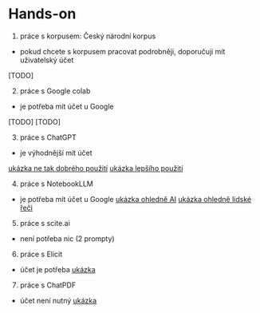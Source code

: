 # Hands-on

1. práce s korpusem: Český národní korpus
 - pokud chcete s korpusem pracovat podrobněji, doporučuji mít uživatelský účet

[TODO]

2. práce s Google colab
 - je potřeba mít účet u Google

[TODO]
[TODO]

3. práce s ChatGPT
 - je výhodnější mít účet

[ukázka ne tak dobrého použití](https://chatgpt.com/share/68124879-d564-8006-8317-9d6274100de6)
[ukázka lepšího použití](https://chatgpt.com/share/681248a6-6f10-8006-86d7-c98a1cb557a8)

4. práce s NotebookLLM
 - je potřeba mít účet u Google
[ukázka ohledně AI](https://notebooklm.google.com/notebook/e0b970aa-c8d4-47e5-8a66-038e7fcd3134)
[ukázka ohledně lidské řeči](https://notebooklm.google.com/notebook/09bcbba0-a9dc-45d3-9d55-7d80faff2e95)

5. práce s scite.ai
 - není potřeba nic (2 prompty)

6. práce s Elicit
 - účet je potřeba
[ukázka](https://elicit.com/review/32a38a88-ee07-4e4b-ab59-d7ab4fd0bd79)

7. práce s ChatPDF
 - účet není nutný
[ukázka](https://www.chatpdf.com/share/ZkEcC8zQJCkx93JW5QK7Y)
